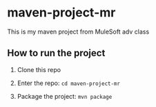 # maven-project-mr

This is my maven project from MuleSoft adv class

## How to run the project

1. Clone this repo

1. Enter the repo: `cd maven-project-mr`

1. Package the project: `mvn package`